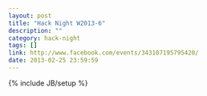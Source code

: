 ```yaml
---
layout: post
title: "Hack Night W2013-6"
description: ""
category: hack-night
tags: []
link: http://www.facebook.com/events/343107195795420/
date: 2013-02-25 23:59:59
---
```

{% include JB/setup %}
